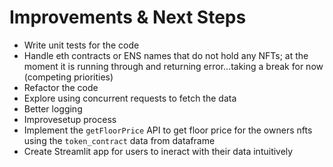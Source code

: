 # Improvements & Next Steps
- Write unit tests for the code
- Handle eth contracts or ENS names that do not hold any NFTs; 
  at the moment it is running through and returning error...taking a break for now (competing priorities)
- Refactor the code
- Explore using concurrent requests to fetch the data
- Better logging
- Improvesetup process
- Implement the `getFloorPrice` API to get floor price for the owners 
  nfts using the `token_contract` data from dataframe
- Create Streamlit app for users to ineract with their data intuitively